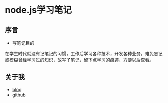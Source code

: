 # node.js学习笔记

## 序言

+ 写笔记目的

在学生时代就没有记笔记的习惯，工作后学习各种技术，开发各种业务，难免忘记或模糊曾经学习过的知识，故写了笔记，留下点学习的痕迹，方便以后查看。

## 关于我

+ [blog](https://tanggd.github.io)
+ [github](https://github.com/tanggd)
